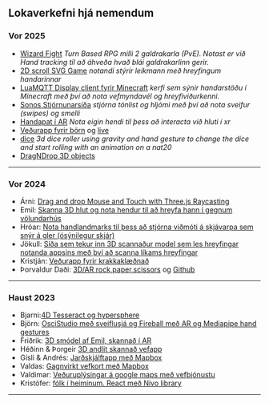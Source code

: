 ## Lokaverkefni hjá nemendum

### Vor 2025

- [Wizard Fight](https://github.com/Belistov/wizard-fight) _Turn Based RPG milli 2 galdrakarla (PvE). Notast er við Hand tracking til að áhveða hvað blái galdrakarlinn gerir._
- [2D scroll SVG Game](https://github.com/nxtxe/LokaverkefniWEB)  _notandi stýrir leikmann með hreyfingum handarinnar_
- [LuaMQTT Display client fyrir Minecraft](https://github.com/Brakku/vidmots-lokaverk/tree/main) _kerfi sem sýnir handarstöðu í Minecraft með því að nota vefmyndavél og hreyfiviðurkenni._
- [Sonos Stjórnunarsíða](https://github.com/GabrielMani15/verkefni5sonos) _stjórna tónlist og hljómi með því að nota sveifur (swipes) og smelli_
- [Handapat í AR](https://github.com/ellaleaf/Vi-m-tsForritun_Verkefni5) _Nota eigin hendi til þess að interacta við hluti í xr_
- [Veðurapp fyrir börn](https://github.com/AsmodeusCruentus/Weather) og [live](https://asmodeus-cruentus.com/)
- [dice](https://github.com/OrnTrausti/dicejs) _3d dice roller using gravity and hand gesture to change the dice and start rolling with an animation on a nat20_
- [DragNDrop 3D objects](https://github.com/QuarterHamster/FORR3FV05EU-Verkefni5-Sindri-Freysson/blob/main/README.md) 

---

### Vor 2024
- Árni: [Drag and drop Mouse and Touch with Three.js Raycasting](https://github.com/ElderlyStudent/vidmodforr/blob/testing/verk6/Skyrsla.md)
- Emil: [Skanna 3D hlut og nota hendur til að hreyfa hann í gegnum völundarhús](https://github.com/Emilb05/FORR3FV05EU/blob/main/Verk_6/Readme.md)
- Hróar: [Nota handlandmarks til þess að stjórna viðmóti á skjávarpa sem snýr á gler (ósýnilegur skjár)](https://github.com/hroihrolfs/vidmotsforr_2024/tree/main/verk6)
- Jökull: [Síða sem tekur inn 3D scannaður model sem les hreyfingar notanda appsins með því að scanna líkams hreyfingar](https://github.com/jokullsmari/Vidmotsforr_lokaverk)
- Kristján: [Veðurapp fyrir krakkaklæðnað](https://github.com/KristjanOmar/Verkefni-6)
- Þorvaldur Daði: [3D/AR rock,paper,scissors](https://vastlyrigged.github.io/Web-AR/Rock-Paper-Scissor/) og [Github](https://github.com/VastlyRigged/Web-AR/tree/main)

<!--  Þorvaldur Breki: _ArCore Geospatial með Unity AR _vantar kóða_  -->

---

### Haust 2023

- Bjarni:[4D Tesseract og hypersphere](https://github.com/Bjarni123/threejs/blob/main/ThreejsTesseract/readme.md)
- Björn: [OsciStudio með sveiflusjá og Fireball með AR og Mediapipe hand gestures](https://github.com/bjornthor21/verk5-vidmot/blob/main/README.md)
- Friðrik: [3D smódel af Emil, skannað í AR](https://github.com/GilliGalli/FORR3FV05EU-lokaverkefni)
- Héðinn & Þorgeir [3D andlit skannað vefapp](https://github.com/ThorgeirKa/vidmotsforritun_lokaverk)
- Gísli & Andrés: [Jarðskjálftapp með Mapbox](https://github.com/AndresHaukur/Verkefni-5-FORR3)
- Valdas: [Gagnvirkt vefkort með Mapbox](https://github.com/valdaska21/FORR3FV05EU---Verkefni-5---Valdas/blob/main/README.md)
- Valdimar: [Veðuruplýsingar á google maps með vefþjónustu](https://github.com/vValdimar/VIDVEF/tree/main/VIDMOTSFORRITUN/lokaverk) 
- Kristófer: [fólk í heiminum. React með Nivo library](https://fantastic-sfogliatella-717d34.netlify.app/) 

  
---
